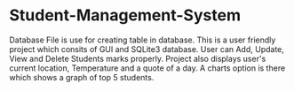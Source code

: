 # Student-Management-System
Database File is use for creating table in database.
This is a user friendly project which consits of GUI and SQLite3 database. User can Add, Update, View and Delete Students marks properly.
Project also displays user's current location, Temperature and a quote of a day.
A charts option is there which shows a graph of top 5 students.
